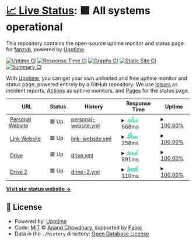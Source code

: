 # [📈 Live Status](https://status.fan.my.id): <!--live status--> **🟩 All systems operational**

This repository contains the open-source uptime monitor and status page for [fanzyb](https://status.fan.my.id), powered by [Upptime](https://github.com/upptime/upptime).

[![Uptime CI](https://github.com/fanzyb/upptime/workflows/Uptime%20CI/badge.svg)](https://github.com/fanzyb/upptime/actions?query=workflow%3A%22Uptime+CI%22)
[![Response Time CI](https://github.com/fanzyb/upptime/workflows/Response%20Time%20CI/badge.svg)](https://github.com/fanzyb/upptime/actions?query=workflow%3A%22Response+Time+CI%22)
[![Graphs CI](https://github.com/fanzyb/upptime/workflows/Graphs%20CI/badge.svg)](https://github.com/fanzyb/upptime/actions?query=workflow%3A%22Graphs+CI%22)
[![Static Site CI](https://github.com/fanzyb/upptime/workflows/Static%20Site%20CI/badge.svg)](https://github.com/fanzyb/upptime/actions?query=workflow%3A%22Static+Site+CI%22)
[![Summary CI](https://github.com/fanzyb/upptime/workflows/Summary%20CI/badge.svg)](https://github.com/fanzyb/upptime/actions?query=workflow%3A%22Summary+CI%22)

With [Upptime](https://upptime.js.org), you can get your own unlimited and free uptime monitor and status page, powered entirely by a GitHub repository. We use [Issues](https://github.com/fanzyb/upptime/issues) as incident reports, [Actions](https://github.com/fanzyb/upptime/actions) as uptime monitors, and [Pages](https://status.fan.my.id) for the status page.

<!--start: status pages-->
<!-- This summary is generated by Upptime (https://github.com/upptime/upptime) -->
<!-- Do not edit this manually, your changes will be overwritten -->
<!-- prettier-ignore -->
| URL | Status | History | Response Time | Uptime |
| --- | ------ | ------- | ------------- | ------ |
| <img alt="" src="https://icons.duckduckgo.com/ip3/fan.my.id.ico" height="13"> [Personal Website](https://fan.my.id) | 🟩 Up | [personal-website.yml](https://github.com/fanzyb/upptime/commits/HEAD/history/personal-website.yml) | <details><summary><img alt="Response time graph" src="./graphs/personal-website/response-time-week.png" height="20"> 668ms</summary><br><a href="https://status.fan.my.id/history/personal-website"><img alt="Response time 622" src="https://img.shields.io/endpoint?url=https%3A%2F%2Fraw.githubusercontent.com%2Ffanzyb%2Fupptime%2FHEAD%2Fapi%2Fpersonal-website%2Fresponse-time.json"></a><br><a href="https://status.fan.my.id/history/personal-website"><img alt="24-hour response time 687" src="https://img.shields.io/endpoint?url=https%3A%2F%2Fraw.githubusercontent.com%2Ffanzyb%2Fupptime%2FHEAD%2Fapi%2Fpersonal-website%2Fresponse-time-day.json"></a><br><a href="https://status.fan.my.id/history/personal-website"><img alt="7-day response time 668" src="https://img.shields.io/endpoint?url=https%3A%2F%2Fraw.githubusercontent.com%2Ffanzyb%2Fupptime%2FHEAD%2Fapi%2Fpersonal-website%2Fresponse-time-week.json"></a><br><a href="https://status.fan.my.id/history/personal-website"><img alt="30-day response time 627" src="https://img.shields.io/endpoint?url=https%3A%2F%2Fraw.githubusercontent.com%2Ffanzyb%2Fupptime%2FHEAD%2Fapi%2Fpersonal-website%2Fresponse-time-month.json"></a><br><a href="https://status.fan.my.id/history/personal-website"><img alt="1-year response time 622" src="https://img.shields.io/endpoint?url=https%3A%2F%2Fraw.githubusercontent.com%2Ffanzyb%2Fupptime%2FHEAD%2Fapi%2Fpersonal-website%2Fresponse-time-year.json"></a></details> | <details><summary><a href="https://status.fan.my.id/history/personal-website">100.00%</a></summary><a href="https://status.fan.my.id/history/personal-website"><img alt="All-time uptime 99.99%" src="https://img.shields.io/endpoint?url=https%3A%2F%2Fraw.githubusercontent.com%2Ffanzyb%2Fupptime%2FHEAD%2Fapi%2Fpersonal-website%2Fuptime.json"></a><br><a href="https://status.fan.my.id/history/personal-website"><img alt="24-hour uptime 100.00%" src="https://img.shields.io/endpoint?url=https%3A%2F%2Fraw.githubusercontent.com%2Ffanzyb%2Fupptime%2FHEAD%2Fapi%2Fpersonal-website%2Fuptime-day.json"></a><br><a href="https://status.fan.my.id/history/personal-website"><img alt="7-day uptime 100.00%" src="https://img.shields.io/endpoint?url=https%3A%2F%2Fraw.githubusercontent.com%2Ffanzyb%2Fupptime%2FHEAD%2Fapi%2Fpersonal-website%2Fuptime-week.json"></a><br><a href="https://status.fan.my.id/history/personal-website"><img alt="30-day uptime 100.00%" src="https://img.shields.io/endpoint?url=https%3A%2F%2Fraw.githubusercontent.com%2Ffanzyb%2Fupptime%2FHEAD%2Fapi%2Fpersonal-website%2Fuptime-month.json"></a><br><a href="https://status.fan.my.id/history/personal-website"><img alt="1-year uptime 99.99%" src="https://img.shields.io/endpoint?url=https%3A%2F%2Fraw.githubusercontent.com%2Ffanzyb%2Fupptime%2FHEAD%2Fapi%2Fpersonal-website%2Fuptime-year.json"></a></details>
| <img alt="" src="https://icons.duckduckgo.com/ip3/link.fan.my.id.ico" height="13"> [Link Website](https://link.fan.my.id) | 🟩 Up | [link-website.yml](https://github.com/fanzyb/upptime/commits/HEAD/history/link-website.yml) | <details><summary><img alt="Response time graph" src="./graphs/link-website/response-time-week.png" height="20"> 258ms</summary><br><a href="https://status.fan.my.id/history/link-website"><img alt="Response time 265" src="https://img.shields.io/endpoint?url=https%3A%2F%2Fraw.githubusercontent.com%2Ffanzyb%2Fupptime%2FHEAD%2Fapi%2Flink-website%2Fresponse-time.json"></a><br><a href="https://status.fan.my.id/history/link-website"><img alt="24-hour response time 177" src="https://img.shields.io/endpoint?url=https%3A%2F%2Fraw.githubusercontent.com%2Ffanzyb%2Fupptime%2FHEAD%2Fapi%2Flink-website%2Fresponse-time-day.json"></a><br><a href="https://status.fan.my.id/history/link-website"><img alt="7-day response time 258" src="https://img.shields.io/endpoint?url=https%3A%2F%2Fraw.githubusercontent.com%2Ffanzyb%2Fupptime%2FHEAD%2Fapi%2Flink-website%2Fresponse-time-week.json"></a><br><a href="https://status.fan.my.id/history/link-website"><img alt="30-day response time 286" src="https://img.shields.io/endpoint?url=https%3A%2F%2Fraw.githubusercontent.com%2Ffanzyb%2Fupptime%2FHEAD%2Fapi%2Flink-website%2Fresponse-time-month.json"></a><br><a href="https://status.fan.my.id/history/link-website"><img alt="1-year response time 265" src="https://img.shields.io/endpoint?url=https%3A%2F%2Fraw.githubusercontent.com%2Ffanzyb%2Fupptime%2FHEAD%2Fapi%2Flink-website%2Fresponse-time-year.json"></a></details> | <details><summary><a href="https://status.fan.my.id/history/link-website">100.00%</a></summary><a href="https://status.fan.my.id/history/link-website"><img alt="All-time uptime 100.00%" src="https://img.shields.io/endpoint?url=https%3A%2F%2Fraw.githubusercontent.com%2Ffanzyb%2Fupptime%2FHEAD%2Fapi%2Flink-website%2Fuptime.json"></a><br><a href="https://status.fan.my.id/history/link-website"><img alt="24-hour uptime 100.00%" src="https://img.shields.io/endpoint?url=https%3A%2F%2Fraw.githubusercontent.com%2Ffanzyb%2Fupptime%2FHEAD%2Fapi%2Flink-website%2Fuptime-day.json"></a><br><a href="https://status.fan.my.id/history/link-website"><img alt="7-day uptime 100.00%" src="https://img.shields.io/endpoint?url=https%3A%2F%2Fraw.githubusercontent.com%2Ffanzyb%2Fupptime%2FHEAD%2Fapi%2Flink-website%2Fuptime-week.json"></a><br><a href="https://status.fan.my.id/history/link-website"><img alt="30-day uptime 100.00%" src="https://img.shields.io/endpoint?url=https%3A%2F%2Fraw.githubusercontent.com%2Ffanzyb%2Fupptime%2FHEAD%2Fapi%2Flink-website%2Fuptime-month.json"></a><br><a href="https://status.fan.my.id/history/link-website"><img alt="1-year uptime 100.00%" src="https://img.shields.io/endpoint?url=https%3A%2F%2Fraw.githubusercontent.com%2Ffanzyb%2Fupptime%2FHEAD%2Fapi%2Flink-website%2Fuptime-year.json"></a></details>
| <img alt="" src="https://icons.duckduckgo.com/ip3/drive.manji.eu.org.ico" height="13"> [Drive](https://drive.manji.eu.org) | 🟩 Up | [drive.yml](https://github.com/fanzyb/upptime/commits/HEAD/history/drive.yml) | <details><summary><img alt="Response time graph" src="./graphs/drive/response-time-week.png" height="20"> 591ms</summary><br><a href="https://status.fan.my.id/history/drive"><img alt="Response time 844" src="https://img.shields.io/endpoint?url=https%3A%2F%2Fraw.githubusercontent.com%2Ffanzyb%2Fupptime%2FHEAD%2Fapi%2Fdrive%2Fresponse-time.json"></a><br><a href="https://status.fan.my.id/history/drive"><img alt="24-hour response time 624" src="https://img.shields.io/endpoint?url=https%3A%2F%2Fraw.githubusercontent.com%2Ffanzyb%2Fupptime%2FHEAD%2Fapi%2Fdrive%2Fresponse-time-day.json"></a><br><a href="https://status.fan.my.id/history/drive"><img alt="7-day response time 591" src="https://img.shields.io/endpoint?url=https%3A%2F%2Fraw.githubusercontent.com%2Ffanzyb%2Fupptime%2FHEAD%2Fapi%2Fdrive%2Fresponse-time-week.json"></a><br><a href="https://status.fan.my.id/history/drive"><img alt="30-day response time 1100" src="https://img.shields.io/endpoint?url=https%3A%2F%2Fraw.githubusercontent.com%2Ffanzyb%2Fupptime%2FHEAD%2Fapi%2Fdrive%2Fresponse-time-month.json"></a><br><a href="https://status.fan.my.id/history/drive"><img alt="1-year response time 844" src="https://img.shields.io/endpoint?url=https%3A%2F%2Fraw.githubusercontent.com%2Ffanzyb%2Fupptime%2FHEAD%2Fapi%2Fdrive%2Fresponse-time-year.json"></a></details> | <details><summary><a href="https://status.fan.my.id/history/drive">100.00%</a></summary><a href="https://status.fan.my.id/history/drive"><img alt="All-time uptime 100.00%" src="https://img.shields.io/endpoint?url=https%3A%2F%2Fraw.githubusercontent.com%2Ffanzyb%2Fupptime%2FHEAD%2Fapi%2Fdrive%2Fuptime.json"></a><br><a href="https://status.fan.my.id/history/drive"><img alt="24-hour uptime 100.00%" src="https://img.shields.io/endpoint?url=https%3A%2F%2Fraw.githubusercontent.com%2Ffanzyb%2Fupptime%2FHEAD%2Fapi%2Fdrive%2Fuptime-day.json"></a><br><a href="https://status.fan.my.id/history/drive"><img alt="7-day uptime 100.00%" src="https://img.shields.io/endpoint?url=https%3A%2F%2Fraw.githubusercontent.com%2Ffanzyb%2Fupptime%2FHEAD%2Fapi%2Fdrive%2Fuptime-week.json"></a><br><a href="https://status.fan.my.id/history/drive"><img alt="30-day uptime 100.00%" src="https://img.shields.io/endpoint?url=https%3A%2F%2Fraw.githubusercontent.com%2Ffanzyb%2Fupptime%2FHEAD%2Fapi%2Fdrive%2Fuptime-month.json"></a><br><a href="https://status.fan.my.id/history/drive"><img alt="1-year uptime 100.00%" src="https://img.shields.io/endpoint?url=https%3A%2F%2Fraw.githubusercontent.com%2Ffanzyb%2Fupptime%2FHEAD%2Fapi%2Fdrive%2Fuptime-year.json"></a></details>
| <img alt="" src="https://icons.duckduckgo.com/ip3/repo.kojedrive.workers.dev.ico" height="13"> [Drive 2](https://repo.kojedrive.workers.dev) | 🟩 Up | [drive-2.yml](https://github.com/fanzyb/upptime/commits/HEAD/history/drive-2.yml) | <details><summary><img alt="Response time graph" src="./graphs/drive-2/response-time-week.png" height="20"> 110ms</summary><br><a href="https://status.fan.my.id/history/drive-2"><img alt="Response time 113" src="https://img.shields.io/endpoint?url=https%3A%2F%2Fraw.githubusercontent.com%2Ffanzyb%2Fupptime%2FHEAD%2Fapi%2Fdrive-2%2Fresponse-time.json"></a><br><a href="https://status.fan.my.id/history/drive-2"><img alt="24-hour response time 78" src="https://img.shields.io/endpoint?url=https%3A%2F%2Fraw.githubusercontent.com%2Ffanzyb%2Fupptime%2FHEAD%2Fapi%2Fdrive-2%2Fresponse-time-day.json"></a><br><a href="https://status.fan.my.id/history/drive-2"><img alt="7-day response time 110" src="https://img.shields.io/endpoint?url=https%3A%2F%2Fraw.githubusercontent.com%2Ffanzyb%2Fupptime%2FHEAD%2Fapi%2Fdrive-2%2Fresponse-time-week.json"></a><br><a href="https://status.fan.my.id/history/drive-2"><img alt="30-day response time 114" src="https://img.shields.io/endpoint?url=https%3A%2F%2Fraw.githubusercontent.com%2Ffanzyb%2Fupptime%2FHEAD%2Fapi%2Fdrive-2%2Fresponse-time-month.json"></a><br><a href="https://status.fan.my.id/history/drive-2"><img alt="1-year response time 113" src="https://img.shields.io/endpoint?url=https%3A%2F%2Fraw.githubusercontent.com%2Ffanzyb%2Fupptime%2FHEAD%2Fapi%2Fdrive-2%2Fresponse-time-year.json"></a></details> | <details><summary><a href="https://status.fan.my.id/history/drive-2">100.00%</a></summary><a href="https://status.fan.my.id/history/drive-2"><img alt="All-time uptime 100.00%" src="https://img.shields.io/endpoint?url=https%3A%2F%2Fraw.githubusercontent.com%2Ffanzyb%2Fupptime%2FHEAD%2Fapi%2Fdrive-2%2Fuptime.json"></a><br><a href="https://status.fan.my.id/history/drive-2"><img alt="24-hour uptime 100.00%" src="https://img.shields.io/endpoint?url=https%3A%2F%2Fraw.githubusercontent.com%2Ffanzyb%2Fupptime%2FHEAD%2Fapi%2Fdrive-2%2Fuptime-day.json"></a><br><a href="https://status.fan.my.id/history/drive-2"><img alt="7-day uptime 100.00%" src="https://img.shields.io/endpoint?url=https%3A%2F%2Fraw.githubusercontent.com%2Ffanzyb%2Fupptime%2FHEAD%2Fapi%2Fdrive-2%2Fuptime-week.json"></a><br><a href="https://status.fan.my.id/history/drive-2"><img alt="30-day uptime 100.00%" src="https://img.shields.io/endpoint?url=https%3A%2F%2Fraw.githubusercontent.com%2Ffanzyb%2Fupptime%2FHEAD%2Fapi%2Fdrive-2%2Fuptime-month.json"></a><br><a href="https://status.fan.my.id/history/drive-2"><img alt="1-year uptime 100.00%" src="https://img.shields.io/endpoint?url=https%3A%2F%2Fraw.githubusercontent.com%2Ffanzyb%2Fupptime%2FHEAD%2Fapi%2Fdrive-2%2Fuptime-year.json"></a></details>

<!--end: status pages-->

[**Visit our status website →**](https://status.fan.my.id)

## 📄 License

- Powered by: [Upptime](https://github.com/upptime/upptime)
- Code: [MIT](./LICENSE) © [Anand Chowdhary](https://anandchowdhary.com), supported by [Pabio](https://pabio.com)
- Data in the `./history` directory: [Open Database License](https://opendatacommons.org/licenses/odbl/1-0/)
